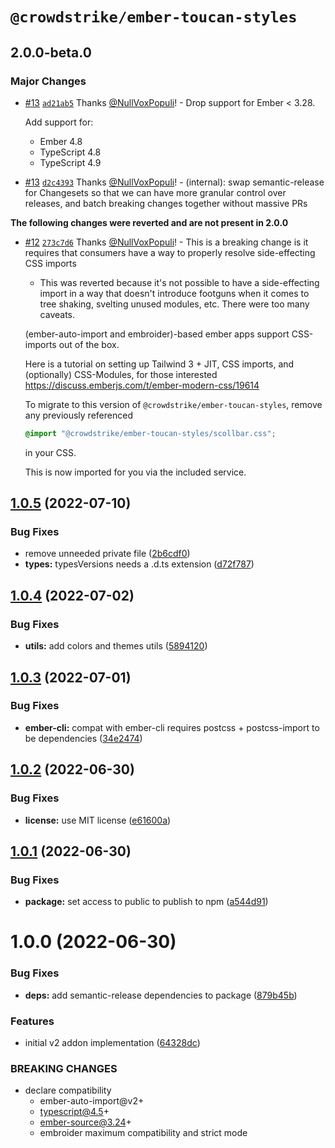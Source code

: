 # `@crowdstrike/ember-toucan-styles`

## 2.0.0-beta.0

### Major Changes

- [#13](https://github.com/CrowdStrike/ember-toucan-styles/pull/13) [`ad21ab5`](https://github.com/CrowdStrike/ember-toucan-styles/commit/ad21ab56f9ad51b385d6616795aacfb1df7ff741) Thanks [@NullVoxPopuli](https://github.com/NullVoxPopuli)! - Drop support for Ember < 3.28.

  Add support for:

  - Ember 4.8
  - TypeScript 4.8
  - TypeScript 4.9

- [#13](https://github.com/CrowdStrike/ember-toucan-styles/pull/13) [`d2c4393`](https://github.com/CrowdStrike/ember-toucan-styles/commit/d2c4393114e8a479c4e94e0275232232e16842a6) Thanks [@NullVoxPopuli](https://github.com/NullVoxPopuli)! - (internal): swap semantic-release for Changesets so that we can have more granular control over releases, and batch breaking changes together without massive PRs


**The following changes were reverted and are not present in 2.0.0**

- [#12](https://github.com/CrowdStrike/ember-toucan-styles/pull/12) [`273c7d6`](https://github.com/CrowdStrike/ember-toucan-styles/commit/273c7d681658233554d4825f6dfbfa1c3c896353) Thanks [@NullVoxPopuli](https://github.com/NullVoxPopuli)! - This is a breaking change is it requires that consumers have a way to properly resolve side-effecting CSS imports
    - This was reverted because it's not possible to have a side-effecting import in a way that doesn't introduce footguns when it comes to tree shaking, svelting unused modules, etc. There were too many caveats.

  (ember-auto-import and embroider)-based ember apps support CSS-imports out of the box.

  Here is a tutorial on setting up Tailwind 3 + JIT, CSS imports, and (optionally) CSS-Modules, for those interested https://discuss.emberjs.com/t/ember-modern-css/19614

  To migrate to this version of `@crowdstrike/ember-toucan-styles`, remove any previously referenced

  ```css
  @import "@crowdstrike/ember-toucan-styles/scollbar.css";
  ```

  in your CSS.

  This is now imported for you via the included service.

## [1.0.5](https://github.com/CrowdStrike/ember-toucan-styles/compare/v1.0.4...v1.0.5) (2022-07-10)

### Bug Fixes

- remove unneeded private file ([2b6cdf0](https://github.com/CrowdStrike/ember-toucan-styles/commit/2b6cdf0a5a5ec784917c4c0a0a2955e0c0b33918))
- **types:** typesVersions needs a .d.ts extension ([d72f787](https://github.com/CrowdStrike/ember-toucan-styles/commit/d72f78731d91b9ea4be43a39d7994828f3b848d9))

## [1.0.4](https://github.com/CrowdStrike/ember-toucan-styles/compare/v1.0.3...v1.0.4) (2022-07-02)

### Bug Fixes

- **utils:** add colors and themes utils ([5894120](https://github.com/CrowdStrike/ember-toucan-styles/commit/5894120019deca03b122e2ae0fb5f858788152b3))

## [1.0.3](https://github.com/CrowdStrike/ember-toucan-styles/compare/v1.0.2...v1.0.3) (2022-07-01)

### Bug Fixes

- **ember-cli:** compat with ember-cli requires postcss + postcss-import to be dependencies ([34e2474](https://github.com/CrowdStrike/ember-toucan-styles/commit/34e24745581e1cd1921a09094965bd7af9ac0178))

## [1.0.2](https://github.com/CrowdStrike/ember-toucan-styles/compare/v1.0.1...v1.0.2) (2022-06-30)

### Bug Fixes

- **license:** use MIT license ([e61600a](https://github.com/CrowdStrike/ember-toucan-styles/commit/e61600af0d6226752136f43eca9e3adab4def191))

## [1.0.1](https://github.com/CrowdStrike/ember-toucan-styles/compare/v1.0.0...v1.0.1) (2022-06-30)

### Bug Fixes

- **package:** set access to public to publish to npm ([a544d91](https://github.com/CrowdStrike/ember-toucan-styles/commit/a544d91fff3a5f2abe9c93978243f1f7efb8bd87))

# 1.0.0 (2022-06-30)

### Bug Fixes

- **deps:** add semantic-release dependencies to package ([879b45b](https://github.com/CrowdStrike/ember-toucan-styles/commit/879b45b1f3244dde8eafdb007370f76cfa579458))

### Features

- initial v2 addon implementation ([64328dc](https://github.com/CrowdStrike/ember-toucan-styles/commit/64328dce313ff60df062d6765d65aa4256dd9513))

### BREAKING CHANGES

- declare compatibility
  - ember-auto-import@v2+
  - typescript@4.5+
  - ember-source@3.24+
  - embroider maximum compatibility and strict mode
